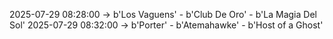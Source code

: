 2025-07-29 08:28:00 -> b'Los Vaguens' - b'Club De Oro' - b'La Magia Del Sol'
2025-07-29 08:32:00 -> b'Porter' - b'Atemahawke' - b'Host of a Ghost'
